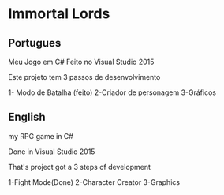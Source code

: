 # Immortal Lords

Portugues 
------------------------------------------------------------------------------------------
 Meu Jogo em C#
 Feito no Visual Studio 2015

Este projeto tem 3 passos de desenvolvimento

1- Modo de Batalha (feito)
2-Criador de personagem
3-Gráficos



English
----------------------------------------------------------------------------------------
my RPG game in C# 

Done in Visual Studio 2015 

That's project got a 3 steps of development

1-Fight Mode(Done)
2-Character Creator 
3-Graphics
